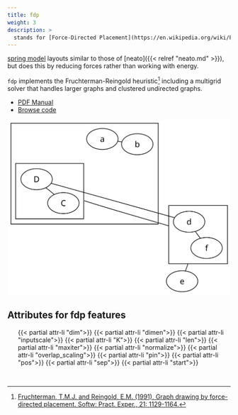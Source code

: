 ```yaml
---
title: fdp
weight: 3
description: >
  stands for [Force-Directed Placement](https://en.wikipedia.org/wiki/Force-directed_graph_drawing).
---
```


[spring model](https://en.wikipedia.org/wiki/Spring_system)
layouts similar to those of [neato]({{< relref "neato.md" >}}), but
does this by reducing forces rather than working with energy.

`fdp` implements the Fruchterman-Reingold heuristic[^1] including a multigrid solver
that handles larger graphs and clustered undirected graphs.

- [PDF Manual](/pdf/dot.1.pdf)
- [Browse code](https://gitlab.com/graphviz/graphviz/-/tree/main/lib/fdpgen)

<p style="text-align: center;">
  <a href="/Gallery/undirected/fdpclust.html">
    <img src="/Gallery/undirected/fdpclust.svg">
  </a>
</p>

<h2>Attributes for fdp features</h2>
<ul>
{{< partial attr-li "dim">}}
{{< partial attr-li "dimen">}}
{{< partial attr-li "inputscale">}}
{{< partial attr-li "K">}}
{{< partial attr-li "len">}}
{{< partial attr-li "maxiter">}}
{{< partial attr-li "normalize">}}
{{< partial attr-li "overlap_scaling">}}
{{< partial attr-li "pin">}}
{{< partial attr-li "pos">}}
{{< partial attr-li "sep">}}
{{< partial attr-li "start">}}
</ul>
<br/>

[^1]: [Fruchterman, T.M.J. and Reingold, E.M. (1991), Graph drawing by force-directed placement. Softw: Pract. Exper., 21: 1129-1164.](https://doi.org/10.1002/spe.4380211102)
